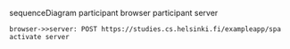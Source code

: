 sequenceDiagram
participant browser
participant server

    browser->>server: POST https://studies.cs.helsinki.fi/exampleapp/spa
    activate server
